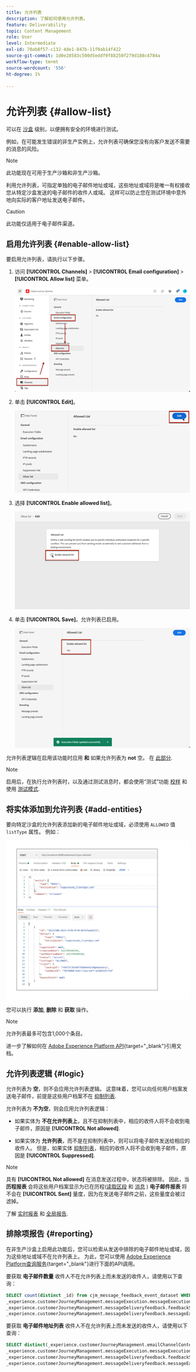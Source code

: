 ```yaml
---
title: 允许列表
description: 了解如何使用允许列表。
feature: Deliverability
topic: Content Management
role: User
level: Intermediate
exl-id: 70ab8f57-c132-4de1-847b-11f0ab14f422
source-git-commit: 1d0e28583c500d5eddf9f88250f279d188c4784a
workflow-type: tm+mt
source-wordcount: '556'
ht-degree: 1%

---
```


# 允许列表 {#allow-list}

可以在 [沙盒](../administration/sandboxes.md) 级别，以便拥有安全的环境进行测试。

例如，在可能发生错误的非生产实例上，允许列表可确保您没有向客户发送不需要的消息的风险。

>[!NOTE]
>
>此功能现在可用于生产沙箱和非生产沙箱。

利用允许列表，可指定单独的电子邮件地址或域，这些地址或域将是唯一有权接收您从特定沙盒发送的电子邮件的收件人或域。 这样可以防止您在测试环境中意外地向实际的客户地址发送电子邮件。

>[!CAUTION]
>
>此功能仅适用于电子邮件渠道。

## 启用允许列表 {#enable-allow-list}

<!--To enable the allowed list on a non-production sandbox, you need to update the general settings using the corresponding API end point in the Message Presets Service. Using this API, you can also disable the feature at any time.

You can update the allowed list before or after enabling the feature.-->

要启用允许列表，请执行以下步骤。

1. 访问 **[!UICONTROL Channels]** > **[!UICONTROL Email configuration]** > **[!UICONTROL Allow list]** 菜单。

   ![](assets/allow-list-access.png)

1. 单击 **[!UICONTROL Edit]**。

   ![](assets/allow-list-edit.png)

1. 选择 **[!UICONTROL Enable allowed list]**。

   ![](assets/allow-list-enable.png)

1. 单击 **[!UICONTROL Save]**。允许列表已启用。

   ![](assets/allow-list-enabled.png)

允许列表逻辑在启用该功能时应用 **和** 如果允许列表为 **not** 空。 在 [此部分](#logic).

>[!NOTE]
>
>启用后，在执行允许列表时，以及通过测试消息时，都会使用“测试”功能 [校样](../design/preview.md#send-proofs) 和使用 [测试模式](../building-journeys/testing-the-journey.md).

## 将实体添加到允许列表 {#add-entities}

要向特定沙盒的允许列表添加新的电子邮件地址或域，必须使用 `ALLOWED` 值 `listType` 属性。 例如：

![](assets/allow-list-api.png)

您可以执行 **添加**, **删除** 和 **获取** 操作。

>[!NOTE]
>
>允许列表最多可包含1,000个条目。

进一步了解如何在 [Adobe Experience Platform API](https://experienceleague.adobe.com/docs/experience-platform/landing/platform-apis/api-guide.html){target=&quot;_blank&quot;}引用文档。

## 允许列表逻辑 {#logic}

允许列表为 **空**，则不会应用允许列表逻辑。 这意味着，您可以向任何用户档案发送电子邮件，前提是这些用户档案不在 [抑制列表](suppression-list.md).

允许列表为 **不为空**，则会应用允许列表逻辑：

* 如果实体为 **不在允许列表上**，且不在抑制列表中，相应的收件人将不会收到电子邮件，原因是 **[!UICONTROL Not allowed]**.

* 如果实体为 **允许列表**，而不是在抑制列表中，则可以将电子邮件发送给相应的收件人。 但是，如果实体 [抑制列表](suppression-list.md)，相应的收件人将不会收到电子邮件，原因是 **[!UICONTROL Suppressed]**.

>[!NOTE]
>
>具有 **[!UICONTROL Not allowed]** 在消息发送过程中，状态将被排除。 因此，当 **历程报表** 会将这些用户档案显示为已在历程([读取区段](../building-journeys/read-segment.md) 和 [消息](../building-journeys/journeys-message.md) ) **电子邮件报表** 将不会在 **[!UICONTROL Sent]** 量度，因为在发送电子邮件之前，这些量度会被过滤掉。
>
>了解 [实时报表](../reports/live-report.md) 和 [全局报告](../reports/global-report.md).

## 排除项报告 {#reporting}

在非生产沙盒上启用此功能后，您可以检索从发送中排除的电子邮件地址或域，因为这些地址或域不在允许列表上。 为此，您可以使用 [Adobe Experience Platform查询服务](https://experienceleague.adobe.com/docs/experience-platform/query/api/getting-started.html){target=&quot;_blank&quot;}进行下面的API调用。

要获取 **电子邮件数量** 收件人不在允许列表上而未发送的收件人，请使用以下查询：

```sql
SELECT count(distinct _id) from cjm_message_feedback_event_dataset WHERE
_experience.customerJourneyManagement.messageExecution.messageExecutionID = '<MESSAGE_EXECUTION_ID>' AND
_experience.customerJourneyManagement.messageDeliveryfeedback.feedbackStatus = 'exclude' AND
_experience.customerJourneyManagement.messageDeliveryfeedback.messageExclusion.reason = 'EmailNotAllowed'
```

要获取 **电子邮件地址列表** 收件人不在允许列表上而未发送的收件人，请使用以下查询：

```sql
SELECT distinct(_experience.customerJourneyManagement.emailChannelContext.address) from cjm_message_feedback_event_dataset WHERE
_experience.customerJourneyManagement.messageExecution.messageExecutionID IS NOT NULL AND
_experience.customerJourneyManagement.messageDeliveryfeedback.feedbackStatus = 'exclude' AND
_experience.customerJourneyManagement.messageDeliveryfeedback.messageExclusion.reason = 'EmailNotAllowed'
```
